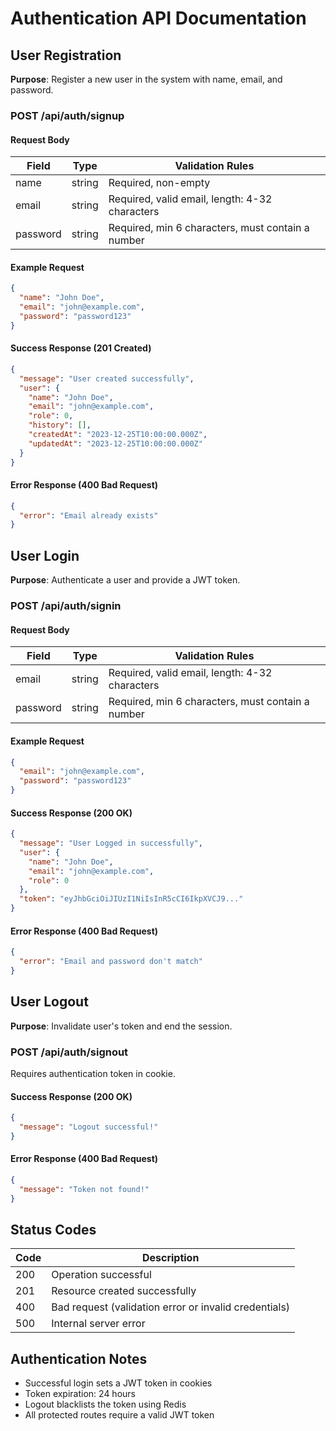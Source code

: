 # Authentication API Documentation

## User Registration

**Purpose**: Register a new user in the system with name, email, and password.

### POST /api/auth/signup

#### Request Body

| Field    | Type   | Validation Rules                                  |
| -------- | ------ | ------------------------------------------------- |
| name     | string | Required, non-empty                               |
| email    | string | Required, valid email, length: 4-32 characters    |
| password | string | Required, min 6 characters, must contain a number |

#### Example Request

```json
{
  "name": "John Doe",
  "email": "john@example.com",
  "password": "password123"
}
```

#### Success Response (201 Created)

```json
{
  "message": "User created successfully",
  "user": {
    "name": "John Doe",
    "email": "john@example.com",
    "role": 0,
    "history": [],
    "createdAt": "2023-12-25T10:00:00.000Z",
    "updatedAt": "2023-12-25T10:00:00.000Z"
  }
}
```

#### Error Response (400 Bad Request)

```json
{
  "error": "Email already exists"
}
```

## User Login

**Purpose**: Authenticate a user and provide a JWT token.

### POST /api/auth/signin

#### Request Body

| Field    | Type   | Validation Rules                                  |
| -------- | ------ | ------------------------------------------------- |
| email    | string | Required, valid email, length: 4-32 characters    |
| password | string | Required, min 6 characters, must contain a number |

#### Example Request

```json
{
  "email": "john@example.com",
  "password": "password123"
}
```

#### Success Response (200 OK)

```json
{
  "message": "User Logged in successfully",
  "user": {
    "name": "John Doe",
    "email": "john@example.com",
    "role": 0
  },
  "token": "eyJhbGciOiJIUzI1NiIsInR5cCI6IkpXVCJ9..."
}
```

#### Error Response (400 Bad Request)

```json
{
  "error": "Email and password don't match"
}
```

## User Logout

**Purpose**: Invalidate user's token and end the session.

### POST /api/auth/signout

Requires authentication token in cookie.

#### Success Response (200 OK)

```json
{
  "message": "Logout successful!"
}
```

#### Error Response (400 Bad Request)

```json
{
  "message": "Token not found!"
}
```

## Status Codes

| Code | Description                                           |
| ---- | ----------------------------------------------------- |
| 200  | Operation successful                                  |
| 201  | Resource created successfully                         |
| 400  | Bad request (validation error or invalid credentials) |
| 500  | Internal server error                                 |

## Authentication Notes

- Successful login sets a JWT token in cookies
- Token expiration: 24 hours
- Logout blacklists the token using Redis
- All protected routes require a valid JWT token
